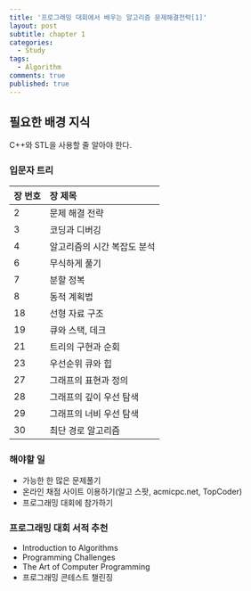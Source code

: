 ```yaml
---
title: '프로그래밍 대회에서 배우는 알고리즘 문제해결전략[1]'
layout: post
subtitle: chapter 1
categories:
  - Study
tags:
  - Algorithm
comments: true
published: true
---
```

## 필요한 배경 지식
C++와 STL을 사용할 줄 알아야 한다.

### 입문자 트리
| 장 번호 | 장 제목 |
| :--- | :--- |
| 2 | 문제 해결 전략 |
| 3 | 코딩과 디버깅 |
| 4 | 알고리즘의 시간 복잡도 분석 |
| 6 | 무식하게 풀기 |
| 7 | 분할 정복 |
| 8 | 동적 계획법 |
| 18 | 선형 자료 구조 |
| 19 | 큐와 스택, 데크 |
| 21 | 트리의 구현과 순회 |
| 23 | 우선순위 큐와 힙 |
| 27 | 그래프의 표현과 정의 |
| 28 | 그래프의 깊이 우선 탐색 |
| 29 | 그래프의 너비 우선 탐색 |
| 30 | 최단 경로 알고리즘 |

### 해야할 일
- 가능한 한 많은 문제풀기
- 온라인 채점 사이트 이용하기(알고 스팟, acmicpc.net, TopCoder)
- 프로그래밍 대회에 참가하기

### 프로그래밍 대회 서적 추천
- Introduction to Algorithms
- Programming Challenges
- The Art of Computer Programming
- 프로그래밍 콘테스트 챌린징
